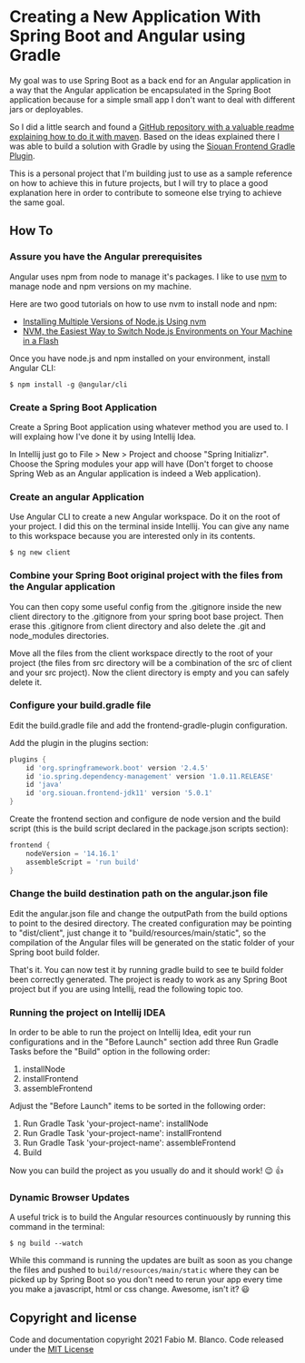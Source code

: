 # Creating a New Application With Spring Boot and Angular using Gradle #

My goal was to use Spring Boot as a back end for an Angular application in a way that the 
Angular application be encapsulated in the Spring Boot application because for a simple
small app I don't want to deal with different jars or deployables.

So I did a little search and found a [GitHub repository with a valuable readme explaining
how to do it with maven](https://github.com/dsyer/spring-boot-angular). Based on the ideas
explained there I was able to build a solution with Gradle by using the 
[Siouan Frontend Gradle Plugin](https://github.com/siouan/frontend-gradle-plugin).

This is a personal project that I'm building just to use as a sample reference on how to 
achieve this in future projects, but I will try to place a good explanation here in order
to contribute to someone else trying to achieve the same goal.

## How To ##

### Assure you have the Angular prerequisites ###

Angular uses npm from node to manage it's packages. I like to use [nvm](https://github.com/nvm-sh/nvm)
to manage node and npm versions on my machine.

Here are two good tutorials on how to use nvm to install node and npm:
  * [Installing Multiple Versions of Node.js Using nvm](https://www.sitepoint.com/quick-tip-multiple-versions-node-nvm/)
  * [NVM, the Easiest Way to Switch Node.js Environments on Your Machine in a Flash](https://itnext.io/nvm-the-easiest-way-to-switch-node-js-environments-on-your-machine-in-a-flash-17babb7d5f1b)

Once you have node.js and npm installed on your environment, install Angular CLI:

```shell
$ npm install -g @angular/cli
```

### Create a Spring Boot Application ##

Create a Spring Boot application using whatever method you are used to. I will explaing
how I've done it by using Intellij Idea.

In Intellij just go to File > New > Project and choose "Spring Initializr". Choose the
Spring modules your app will have (Don't forget to choose Spring Web as an Angular 
application is indeed a Web application).

### Create an angular Application ###

Use Angular CLI to create a new Angular workspace. Do it on the root of your project. I did 
this on the terminal inside Intellij. You can give any name to this workspace because you
are interested only in its contents.

```shell
$ ng new client

```

### Combine your Spring Boot original project with the files from the Angular application ###

You can then copy some useful config from the .gitignore inside the new client directory to 
the .gitignore from your spring boot base project. Then erase this .gitignore from client
directory and also delete the .git and node_modules directories.

Move all the files from the client workspace directly to the root of your project (the files
from src directory will be a combination of the src of client and your src project). Now the
client directory is empty and you can safely delete it.

### Configure your build.gradle file ###

Edit the build.gradle file and add the frontend-gradle-plugin configuration.

Add the plugin in the plugins section:

```groovy
plugins {
    id 'org.springframework.boot' version '2.4.5'
    id 'io.spring.dependency-management' version '1.0.11.RELEASE'
    id 'java'
    id 'org.siouan.frontend-jdk11' version '5.0.1'
}
```

Create the frontend section and configure de node version and the build script (this is the 
build script declared in the package.json scripts section):

```groovy
frontend {
    nodeVersion = '14.16.1'
    assembleScript = 'run build'
}
```

### Change the build destination path on the angular.json file ###

Edit the angular.json file and change the outputPath from the build options to point to the
desired directory. The created configuration may be pointing to "dist/client", just change it
to "build/resources/main/static", so the compilation of the Angular files will be generated
on the static folder of your Spring boot build folder.

That's it. You can now test it by running gradle build to see te build folder been correctly
generated.
The project is ready to work as any Spring Boot project but if you are using
Intellij, read the following topic too.

### Running the project on Intellij IDEA ###

In order to be able to run the project on Intellij Idea, edit your run configurations
and in the "Before Launch" section add three Run Gradle Tasks before the "Build" option
in the following order: 

  1. installNode
  2. installFrontend
  3. assembleFrontend

Adjust the "Before Launch" items to be sorted in the following order:

  1. Run Gradle Task 'your-project-name': installNode
  2. Run Gradle Task 'your-project-name': installFrontend
  3. Run Gradle Task 'your-project-name': assembleFrontend
  4. Build

Now you can build the project as you usually do and it should work! :wink: :+1:

### Dynamic Browser Updates ###

A useful trick is to build the Angular resources continuously by running this command 
in the terminal:

```shell
$ ng build --watch
```

While this command is running the updates are built as soon as you change the files and pushed 
to `build/resources/main/static` where they can be picked up by Spring Boot so you don't 
need to rerun your app every time you make a javascript, html or css change. Awesome, isn't it?
:smiley:

## Copyright and license ##

Code and documentation copyright 2021 Fabio M. Blanco. Code released under the
[MIT License](https://github.com/fabio-blanco/spring-boot-angular-web/blob/main/LICENSE)
